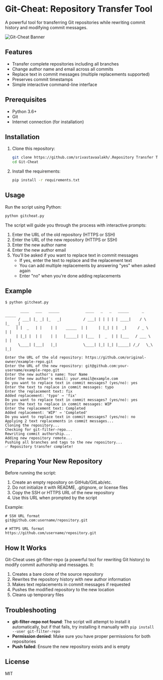 # Git-Cheat: Repository Transfer Tool

A powerful tool for transferring Git repositories while rewriting commit history and modifying commit messages.

![Git-Cheat Banner](https://repository-images.githubusercontent.com/372789422/59a5a9a8-c0a9-47c1-b27d-23e5d97efdb0)

## Features

- Transfer complete repositories including all branches
- Change author name and email across all commits
- Replace text in commit messages (multiple replacements supported)
- Preserves commit timestamps
- Simple interactive command-line interface

## Prerequisites

- Python 3.6+
- Git
- Internet connection (for installation)

## Installation

1. Clone this repository:
   ```bash
   git clone https://github.com/srivastavaalakh/.Repository Transfer Toolgit
   cd Git-Cheat
   ```

2. Install the requirements:
   ```bash
   pip install -r requirements.txt
   ```

## Usage

Run the script using Python:

```bash
python gitcheat.py
```

The script will guide you through the process with interactive prompts:

1. Enter the URL of the old repository (HTTPS or SSH)
2. Enter the URL of the new repository (HTTPS or SSH)
3. Enter the new author name
4. Enter the new author email
5. You'll be asked if you want to replace text in commit messages
   - If yes, enter the text to replace and the replacement text
   - You can add multiple replacements by answering "yes" when asked again
   - Enter "no" when you're done adding replacements

## Example

```
$ python gitcheat.py

       ____   ___   _____            ____   _   _   _____      _      _____ 
      / ___| |_ _| |_   _|          / ___| | | | | | ____|    / \    |_   _|
     | |  _   | |    | |    _____  | |     | |_| | |  _|     / _ \     | |  
     | |_| |  | |    | |   |_____| | |___  |  _  | | |___   / ___ \    | |  
      \____| |___|   |_|            \____| |_| |_| |_____| /_/   \_\   |_|  
    
Enter the URL of the old repository: https://github.com/original-owner/example-repo.git
Enter the URL of the new repository: git@github.com:your-username/example-repo.git
Enter the new author's name: Your Name
Enter the new author's email: your.email@example.com
Do you want to replace text in commit messages? (yes/no): yes
Enter the text to replace in commit messages: typo
Enter the replacement text: fix
Added replacement: 'typo' → 'fix'
Do you want to replace text in commit messages? (yes/no): yes
Enter the text to replace in commit messages: WIP
Enter the replacement text: Completed
Added replacement: 'WIP' → 'Completed'
Do you want to replace text in commit messages? (yes/no): no
Applying 2 text replacements in commit messages...
Cloning the repository...
Checking for git-filter-repo...
Rewriting commit authorship...
Adding new repository remote...
Pushing all branches and tags to the new repository...
✅ Repository transfer complete!
```

## Preparing Your New Repository

Before running the script:

1. Create an empty repository on GitHub/GitLab/etc.
2. Do not initialize it with README, .gitignore, or license files
3. Copy the SSH or HTTPS URL of the new repository
4. Use this URL when prompted by the script

Example:
```
# SSH URL format
git@github.com:username/repository.git

# HTTPS URL format
https://github.com/username/repository.git
```

## How It Works

Git-Cheat uses git-filter-repo (a powerful tool for rewriting Git history) to modify commit authorship and messages. It:

1. Creates a bare clone of the source repository
2. Rewrites the repository history with new author information
3. Makes text replacements in commit messages if requested
4. Pushes the modified repository to the new location
5. Cleans up temporary files

## Troubleshooting

- **git-filter-repo not found**: The script will attempt to install it automatically, but if that fails, try installing it manually with `pip install --user git-filter-repo`
- **Permission denied**: Make sure you have proper permissions for both repositories
- **Push failed**: Ensure the new repository exists and is empty

## License

MIT 
